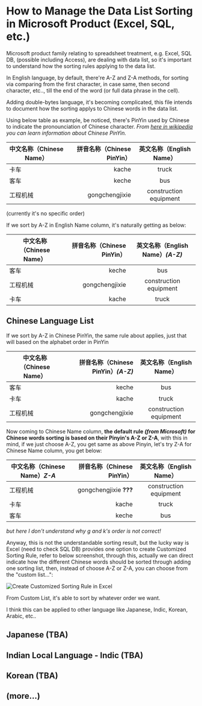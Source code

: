 
# How to Manage the Data List Sorting in Microsoft Product (Excel, SQL, etc.)

Microsoft product family relating to spreadsheet treatment, e.g. Excel, SQL DB, (possible including Access), are dealing with data list, so it's important to understand how the sorting rules applying to the data list.

In English language, by default, there're A-Z and Z-A methods, for sorting via comparing from the first character, in case same, then second character, etc.., till the end of the word (or full data phrase in the cell).

Adding double-bytes language, it's becoming complicated, this file intends to document how the sorting applys to Chinese words in the data list.

Using below table as example, be noticed, there's PinYin used by Chinese to indicate the pronounciation of Chinese character.
*From [here in wikipedia](https://en.wikipedia.org/wiki/Pinyin) you can learn information about Chinese PinYin.*

|中文名称（Chinese Name）|拼音名称（Chinese PinYin）|英文名称（English Name）|
|-----------------------|-----------------------:| :--------------------:|
|卡车 |kache |truck |
|客车 |keche |bus |
|工程机械 |gongchengjixie |construction equipment|

(currently it's no specific order)

If we sort by A-Z in English Name column, it's naturally getting as below:

|中文名称（Chinese Name）|拼音名称（Chinese PinYin）|英文名称（English Name）*(A-Z)*|
|-----------------------|-----------------------:| :--------------------:|
|客车 |keche |bus |
|工程机械 |gongchengjixie |construction equipment|
|卡车 |kache |truck |

## Chinese Language List

If we sort by A-Z in Chinese PinYin, the same rule about applies, just that will based on the alphabet order in PinYin

|中文名称（Chinese Name）|拼音名称（Chinese PinYin）*(A-Z)*|英文名称（English Name）|
|-----------------------|-----------------------:| :--------------------:|
|客车 |keche |bus |
|卡车 |kache |truck |
|工程机械 |gongchengjixie |construction equipment|

Now coming to Chinese Name column, **the default rule *(from Microsoft)* for Chinese words sorting is based on their Pinyin's A-Z or Z-A**, with this in mind, if we just choose A-Z, you get same as above Pinyin, let's try Z-A for Chinese Name column, you get below:

|中文名称（Chinese Name）*Z-A*|拼音名称（Chinese PinYin）|英文名称（English Name）|
|-----------------------|-----------------------:| :--------------------:|
|工程机械 |gongchengjixie  **???** |construction equipment|
|卡车 |kache |truck |
|客车 |keche |bus |

*but here I don't understand why g and k's order is not correct!*

Anyway, this is not the understandable sorting result, but the lucky way is Excel (need to check SQL DB) provides one option to create Customized Sorting Rule, refer to below screenshot, through this, actually we can direct indicate how the different Chinese words should be sorted through adding one sorting list, then, instead of choose A-Z or Z-A, you can choose from the "custom list...":

![Create Customized Sorting Rule in Excel](/pics/customized_sorting_in_excel.jpg)

From Custom List, it's able to sort by whatever order we want.

I think this can be applied to other language like Japanese, Indic, Korean, Arabic, etc..

## Japanese (TBA)

## Indian Local Language - Indic (TBA)

## Korean (TBA)

## (more...)
